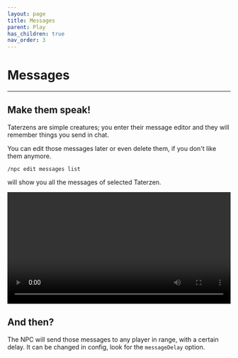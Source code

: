 ```yaml
---
layout: page
title: Messages
parent: Play
has_children: true
nav_order: 3
---
```



# Messages

---


## Make them speak!

Taterzens are simple creatures; you enter
their message editor and they will remember things
you send in chat.

You can edit those messages later or even delete them,
if you don't like them anymore.


```
/npc edit messages list
```

will show you all the messages of selected Taterzen.

<video controls="true" allowfullscreen="true" width="100%">
	<source src="https://samolego.github.io/Taterzens/docs/assets/video/messages.mp4" type="video/mp4">
	<p>Your browser does not support the video element.</p>
</video>

## And then?

The NPC will send those messages to any player in range, with a certain delay.
It can be changed in config, look for the `messageDelay` option.
